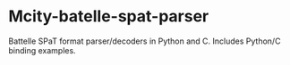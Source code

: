 # Mcity-batelle-spat-parser
Battelle SPaT format parser/decoders in Python and C. Includes Python/C binding examples.
